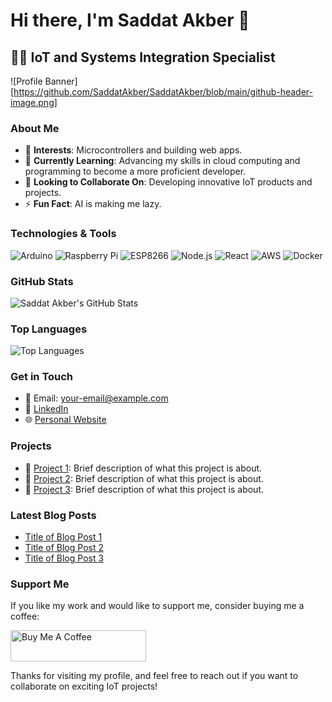 # Hi there, I'm Saddat Akber 👋

## 👨‍💻 IoT and Systems Integration Specialist

![Profile Banner] [https://github.com/SaddatAkber/SaddatAkber/blob/main/github-header-image.png]

### About Me
- 👀 **Interests**: Microcontrollers and building web apps.
- 🌱 **Currently Learning**: Advancing my skills in cloud computing and programming to become a more proficient developer.
- 💞️ **Looking to Collaborate On**: Developing innovative IoT products and projects.
- ⚡ **Fun Fact**: AI is making me lazy.

### Technologies & Tools
<p align="left">
  <img src="https://img.shields.io/badge/Arduino-00979D?style=for-the-badge&logo=Arduino&logoColor=white" alt="Arduino" />
  <img src="https://img.shields.io/badge/Raspberry%20Pi-C51A4A?style=for-the-badge&logo=Raspberry-Pi" alt="Raspberry Pi" />
  <img src="https://img.shields.io/badge/ESP8266-000000?style=for-the-badge&logo=ESP8266&logoColor=white" alt="ESP8266" />
  <img src="https://img.shields.io/badge/Node.js-43853D?style=for-the-badge&logo=node-dot-js&logoColor=white" alt="Node.js" />
  <img src="https://img.shields.io/badge/React-20232A?style=for-the-badge&logo=react&logoColor=61DAFB" alt="React" />
  <img src="https://img.shields.io/badge/AWS-232F3E?style=for-the-badge&logo=amazon-aws&logoColor=white" alt="AWS" />
  <img src="https://img.shields.io/badge/Docker-2496ED?style=for-the-badge&logo=docker&logoColor=white" alt="Docker" />
</p>

### GitHub Stats
![Saddat Akber's GitHub Stats](https://github-readme-stats.vercel.app/api?username=SaddatAkber&show_icons=true&theme=radical)

### Top Languages
![Top Languages](https://github-readme-stats.vercel.app/api/top-langs/?username=SaddatAkber&layout=compact&theme=radical)

### Get in Touch
- 📧 Email: [your-email@example.com](mailto:your-email@example.com)
- 📝 [LinkedIn](https://www.linkedin.com/in/saddatakber)
- 🌐 [Personal Website](https://www.your-website.com)

### Projects
- 🌟 [Project 1](https://github.com/SaddatAkber/Project1): Brief description of what this project is about.
- 🌟 [Project 2](https://github.com/SaddatAkber/Project2): Brief description of what this project is about.
- 🌟 [Project 3](https://github.com/SaddatAkber/Project3): Brief description of what this project is about.

### Latest Blog Posts
<!-- BLOG-POST-LIST:START -->
- [Title of Blog Post 1](https://www.your-blog.com/blog-post-1)
- [Title of Blog Post 2](https://www.your-blog.com/blog-post-2)
- [Title of Blog Post 3](https://www.your-blog.com/blog-post-3)
<!-- BLOG-POST-LIST:END -->

### Support Me
If you like my work and would like to support me, consider buying me a coffee:

<a href="https://www.buymeacoffee.com/saddatakber" target="_blank"><img src="https://cdn.buymeacoffee.com/buttons/v2/default-yellow.png" alt="Buy Me A Coffee" style="height: 50px !important;width: 217px !important;" ></a>

Thanks for visiting my profile, and feel free to reach out if you want to collaborate on exciting IoT projects!
